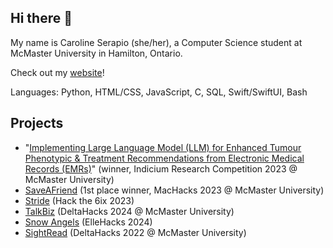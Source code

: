## Hi there 👋

<!--
**CarSerapio/CarSerapio** is a ✨ _special_ ✨ repository because its `README.md` (this file) appears on your GitHub profile.

Here are some ideas to get you started:

- 🔭 I’m currently working on ...
- 🌱 I’m currently learning ...
- 👯 I’m looking to collaborate on ...
- 🤔 I’m looking for help with ...
- 💬 Ask me about ...
- 📫 How to reach me: ...
- 😄 Pronouns: ...
- ⚡ Fun fact: ...
-->

My name is Caroline Serapio (she/her), a Computer Science student at McMaster University in Hamilton, Ontario.

Check out my [website](https://carolineserapio.vercel.app/)! 

Languages: Python, HTML/CSS, JavaScript, C, SQL, Swift/SwiftUI, Bash

## Projects 

* "[Implementing Large Language Model (LLM) for Enhanced Tumour Phenotypic & Treatment Recommendations from Electronic Medical Records (EMRs)​](https://github.com/CarSerapio/stem_fellowship2023)" (winner, Indicium Research Competition 2023 @ McMaster University)
* [SaveAFriend](https://github.com/Danierzn/machacks3.0) (1st place winner, MacHacks 2023 @ McMaster University)
* [Stride](https://github.com/charcoalyy/delivery-app) (Hack the 6ix 2023)
* [TalkBiz](https://github.com/CarSerapio/deltahacks10) (DeltaHacks 2024 @ McMaster University) 
* [Snow Angels](https://github.com/CarSerapio/ellehacks2024) (ElleHacks 2024) 
* [SightRead](https://github.com/LaZeAsh/SightRead) (DeltaHacks 2022 @ McMaster University) 

